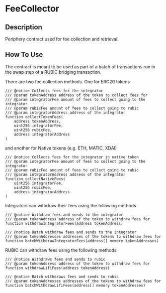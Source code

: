 # FeeCollector

## Description

Periphery contract used for fee collection and retrieval.

## How To Use

The contract is meant to be used as part of a batch of transactions run in the swap step of a RUBIC
bridging transaction.

There are two fee collection methods.
One for ERC20 tokens

```solidity
/// @notice Collects fees for the integrator
/// @param tokenAddress address of the token to collect fees for
/// @param integratorFee amount of fees to collect going to the integrator
/// @param rubicFee amount of fees to collect going to rubic
/// @param integratorAddress address of the integrator
function collectTokenFees(
    address tokenAddress,
    uint256 integratorFee,
    uint256 rubicFee,
    address integratorAddress
)
```

and another for Native tokens (e.g. ETH, MATIC, XDAI)

```solidity
/// @notice Collects fees for the integrator in native token
/// @param integratorFee amount of fees to collect going to the integrator
/// @param rubicFee amount of fees to collect going to rubic
/// @param integratorAddress address of the integrator
function collectNativeFees(
    uint256 integratorFee,
    uint256 rubicFee,
    address integratorAddress
)
```

Integrators can withdraw their fees using the following methods

```solidity
/// @notice Withdraw fees and sends to the integrator
/// @param tokenAddress address of the token to withdraw fees for
function withdrawIntegratorFees(address tokenAddress)

/// @notice Batch withdraw fees and sends to the integrator
/// @param tokenAddresses addresses of the tokens to withdraw fees for
function batchWithdrawIntegratorFees(address[] memory tokenAddresses)
```

RUBIC can withdraw fees using the following methods

```solidity
/// @notice Withdraws fees and sends to rubic
/// @param tokenAddress address of the token to withdraw fees for
function withdrawLifiFees(address tokenAddress)

/// @notice Batch withdraws fees and sends to rubic
/// @param tokenAddresses addresses of the tokens to withdraw fees for
function batchWithdrawLifiFees(address[] memory tokenAddresses)
```
